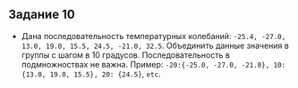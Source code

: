 ##  Задание 10

- Дана последовательность температурных колебаний: `-25.4, -27.0, 13.0, 19.0,
  15.5, 24.5, -21.0, 32.5`. Объединить данные значения в группы с шагом в 10
  градусов. Последовательность в подмножноствах не важна.
  Пример: `-20:{-25.0, -27.0, -21.0}, 10:{13.0, 19.0, 15.5}, 20: {24.5}`, `etc`.